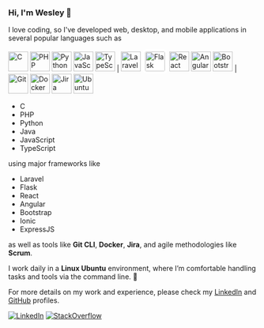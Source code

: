 ### Hi, I'm Wesley 👋

I love coding, so I've developed web, desktop, and mobile applications in several popular languages such as

<p align="left">
  <img alt="C" src="https://cdn.jsdelivr.net/gh/devicons/devicon/icons/c/c-original.svg" width="40" height="40">
  <img alt="PHP" src="https://cdn.jsdelivr.net/gh/devicons/devicon/icons/php/php-original.svg" width="40" height="40">
  <img alt="Python" src="https://cdn.jsdelivr.net/gh/devicons/devicon/icons/python/python-original.svg" width="40" height="40">
  <img alt="JavaScript" src="https://cdn.jsdelivr.net/gh/devicons/devicon/icons/javascript/javascript-original.svg" width="40" height="40">
  <img alt="TypeScript" src="https://cdn.jsdelivr.net/gh/devicons/devicon/icons/typescript/typescript-original.svg" width="40" height="40">
  |
  <img alt="Laravel" src="https://cdn.jsdelivr.net/gh/devicons/devicon/icons/laravel/laravel-original.svg" width="40" height="40">
  <img alt="Flask" src="https://cdn.jsdelivr.net/gh/devicons/devicon/icons/flask/flask-original.svg" width="40" height="40" style="background-color: white; border-radius: 8px; padding: 5px;">
  <img alt="React" src="https://cdn.jsdelivr.net/gh/devicons/devicon/icons/react/react-original.svg" width="40" height="40">
  <img alt="Angular" src="https://cdn.jsdelivr.net/gh/devicons/devicon/icons/angularjs/angularjs-original.svg" width="40" height="40">
  <img alt="Bootstrap" src="https://cdn.jsdelivr.net/gh/devicons/devicon/icons/bootstrap/bootstrap-original.svg" width="40" height="40">
  |
  <img alt="Git" src="https://cdn.jsdelivr.net/gh/devicons/devicon/icons/git/git-original.svg" width="40" height="40">
  <img alt="Docker" src="https://cdn.jsdelivr.net/gh/devicons/devicon/icons/docker/docker-original.svg" width="40" height="40">
  <img alt="Jira" src="https://cdn.jsdelivr.net/gh/devicons/devicon/icons/jira/jira-original.svg" width="40" height="40">
  <img alt="Ubuntu" src="https://cdn.jsdelivr.net/gh/devicons/devicon/icons/ubuntu/ubuntu-original.svg" width="40" height="40">
</p>

- C
- PHP
- Python
- Java
- JavaScript
- TypeScript


using major frameworks like

- Laravel
- Flask
- React
- Angular
- Bootstrap
- Ionic
- ExpressJS

as well as tools like **Git CLI**, **Docker**, **Jira**, and agile methodologies like **Scrum**. 

I work daily in a **Linux Ubuntu** environment, where I’m comfortable handling tasks and tools via the command line. 🐧

For more details on my work and experience, please check my [LinkedIn](www.linkedin.com/in/wesley-d-goncalves) and [GitHub](https://github.com/WesleyGoncalves) profiles.

<!-- Badges -->
[![LinkedIn](https://img.shields.io/badge/LinkedIn-0077B5?style=for-the-badge&logo=linkedin&logoColor=white)](www.linkedin.com/in/wesley-d-goncalves)
[![StackOverflow](https://img.shields.io/badge/-Stackoverflow-FE7A16?style=for-the-badge&logo=stack-overflow&logoColor=white)](https://stackoverflow.com/users/8522818/wesley-gon%c3%a7alves)
<!--
[![GitHub](https://img.shields.io/badge/github-%23121011.svg?style=for-the-badge&logo=github&logoColor=white)](https://github.com/wesleygoncalves)
-->

<!--
<p align="center">
  <img alt="C" src="https://cdn.jsdelivr.net/gh/devicons/devicon/icons/c/c-original.svg" width="40" height="40">
  <img alt="PHP" src="https://cdn.jsdelivr.net/gh/devicons/devicon/icons/php/php-original.svg" width="40" height="40">
  <img alt="Python" src="https://cdn.jsdelivr.net/gh/devicons/devicon/icons/python/python-original.svg" width="40" height="40">
  <img alt="Java" src="https://cdn.jsdelivr.net/gh/devicons/devicon/icons/java/java-original.svg" width="40" height="40">
  <img alt="JavaScript" src="https://cdn.jsdelivr.net/gh/devicons/devicon/icons/javascript/javascript-original.svg" width="40" height="40">
  <img alt="TypeScript" src="https://cdn.jsdelivr.net/gh/devicons/devicon/icons/typescript/typescript-original.svg" width="40" height="40">
  <img alt="Laravel" src="https://cdn.jsdelivr.net/gh/devicons/devicon/icons/laravel/laravel-original.svg" width="40" height="40">
  <img alt="Flask" src="https://cdn.jsdelivr.net/gh/devicons/devicon/icons/flask/flask-original.svg" width="40" height="40" style="background-color: white; border-radius: 8px; padding: 5px;">
  <img alt="React" src="https://cdn.jsdelivr.net/gh/devicons/devicon/icons/react/react-original.svg" width="40" height="40">
  <img alt="Angular" src="https://cdn.jsdelivr.net/gh/devicons/devicon/icons/angularjs/angularjs-original.svg" width="40" height="40">
  <img alt="Bootstrap" src="https://cdn.jsdelivr.net/gh/devicons/devicon/icons/bootstrap/bootstrap-original.svg" width="40" height="40">
  <img alt="Ionic" src="https://cdn.jsdelivr.net/gh/devicons/devicon/icons/ionic/ionic-original.svg" width="40" height="40">
  <img alt="Express" src="https://cdn.jsdelivr.net/gh/devicons/devicon/icons/express/express-original.svg" width="40" height="40">
  <img alt="Git" src="https://cdn.jsdelivr.net/gh/devicons/devicon/icons/git/git-original.svg" width="40" height="40">
  <img alt="Docker" src="https://cdn.jsdelivr.net/gh/devicons/devicon/icons/docker/docker-original.svg" width="40" height="40">
  <img alt="Jira" src="https://cdn.jsdelivr.net/gh/devicons/devicon/icons/jira/jira-original.svg" width="40" height="40">
  <img alt="Linux" src="https://cdn.jsdelivr.net/gh/devicons/devicon/icons/linux/linux-original.svg" width="40" height="40">
  <img alt="Ubuntu" src="https://cdn.jsdelivr.net/gh/devicons/devicon/icons/ubuntu/ubuntu-original.svg" width="40" height="40">
  <img alt="AWS" src="https://cdn.jsdelivr.net/gh/devicons/devicon/icons/amazonwebservices/amazonwebservices-plain-wordmark.svg" width="40" height="40">
  <img alt="HTML5" src="https://cdn.jsdelivr.net/gh/devicons/devicon/icons/html5/html5-original.svg" width="40" height="40">
  <img alt="CSS3" src="https://cdn.jsdelivr.net/gh/devicons/devicon/icons/css3/css3-original.svg" width="40" height="40">
  <img alt="SCSS (Sass" src="https://cdn.jsdelivr.net/gh/devicons/devicon/icons/sass/sass-original.svg" width="40" height="40">
  <img alt="jQuery" src="https://cdn.jsdelivr.net/gh/devicons/devicon/icons/jquery/jquery-original.svg" width="40" height="40">
  <img alt="MySQL" src="https://cdn.jsdelivr.net/gh/devicons/devicon/icons/mysql/mysql-original.svg" width="40" height="40">
  <img alt="MongoDB" src="https://cdn.jsdelivr.net/gh/devicons/devicon/icons/mongodb/mongodb-original.svg" width="40" height="40">
  <img src="https://cdn.jsdelivr.net/gh/devicons/devicon/icons/nodejs/nodejs-original.svg" width="40" height="40"/>
  <img alt="Prisma" src="https://cdn.jsdelivr.net/gh/devicons/devicon/icons/prisma/prisma-original.svg" width="40" height="40">
  <img alt="" src="https://cdn.jsdelivr.net/gh/devicons/devicon/icons/woocommerce/woocommerce-original.svg" width="40" height="40">
  <img alt="WordPress" src="https://cdn.jsdelivr.net/gh/devicons/devicon/icons/wordpress/wordpress-plain.svg" width="40" height="40">
</p>
-->

<!--
**WesleyGoncalves/wesleygoncalves** is a ✨ _special_ ✨ repository because its `README.md` (this file) appears on your GitHub profile.
- 😄 I've developed mobile apps and web/desktop applications. 
- 💬 I'm available for you to contact me
- 📫 You can reach me at dev@wesleygoncalves.com

Here are some ideas to get you started:

- 🔭 I’m currently working on ...
- 🌱 I’m currently learning ...
- 👯 I’m looking to collaborate on ...
- 🤔 I’m looking for help with ...


-  Pronouns: ...
-  Fun fact: ...
-->

<!--
<p align="center">
<!-- GitHub stats -->
<!--Source: https://github.com/anuraghazra/github-readme-stats-->
<!--
<img src="https://github-readme-stats.vercel.app/api?username=wesleygoncalves&show_icons=true&theme=vue-dark&hide_border=true" alt="Wesley's GitHub stats">
<!-- some themes: dark, transparent, vue-dark, github_dark_dimmed, discord_old_blurple -->
<!-- -------------------------------------------------------------------------------------------------------------------------------------------------- -->
<!-- Streak Stats -->
<!-- Source: https://github.com/DenverCoder1/github-readme-streak-stats -->
<!--
<img src="https://streak-stats.demolab.com/?user=wesleygoncalves&theme=vue-dark&hide_border=true" alt="GitHub Streak">
<!-- [![GitHub Streak](https://streak-stats.demolab.com/?user=wesleygoncalves&theme=vue-dark&hide_border=true)](https://git.io/streak-stats) -->
<!--
</p>
-->

<!-- Pin a Repo -->
<!-- 
  [![Readme Card](https://github-readme-stats.vercel.app/api/pin/?username=wesleygoncalves&repo=pacer)](https://github.com/wesleygoncalves/pacer)
-->

<!-- Most used Languages -->
<!-- ONLY PUBLIC REPOS -->
<!--
![Top Langs](https://github-readme-stats.vercel.app/api/top-langs/?username=wesleygoncalves&layout=compact)
-->


<!-- hide_current_streak=true, hide_longest_streak=true - ->
<details>
  <summary>:zap: S</summary>
</details>
-->

<!-- Snake game eating commits - ->
<picture align="center">
  <source media="(prefers-color-scheme: dark)" srcset="https://raw.githubusercontent.com/WesleyGoncalves/WesleyGoncalves/output/github-contribution-grid-snake-dark.svg">
  <source media="(prefers-color-scheme: light)" srcset="https://raw.githubusercontent.com/WesleyGoncalves/WesleyGoncalves/output/github-contribution-grid-snake-dark.svg">
  <img align="center" alt="github contribution grid snake animation" src="https://raw.githubusercontent.com/WesleyGoncalves/WesleyGoncalves/output/github-contribution-grid-snake.svg">
</picture>
<!-- -->
